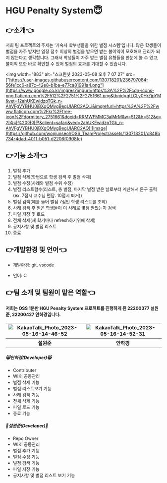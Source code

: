 # HGU Penalty System😇

## 👉소개👈
저희 팀 프로젝트의 주제는 ‘기숙사 학부생들을 위한 벌점 시스템’입니다. 
많은 학생들이 벌점을 자주 받지만 일정 점수 이상의 벌점을 받으면 받는 불이익이 모호해져 관리가 되지 않는다고 생각합니다. 그래서 학생들이 자주 받는 벌점 유형들을 한눈에 볼 수 있고, 불이익 또한 바로 확인할 수 있어 벌점의 효과를 기대할 수 있습니다.

<img width="883" alt="스크린샷 2023-05-08 오후 7 07 27" src=["https://user-images.githubusercontent.com/130718201/236797084-56fe1cc6-a87c-42e8-b1ba-e77ca81991a4.png"](https://www.google.co.kr/imgres?imgurl=https%3A%2F%2Fcdn-icons-png.flaticon.com%2F512%2F2751%2F2751661.png&tbnid=qtLCLy0HrZjpYM&vet=12ahUKEwidzpTGk_n-AhVFgVYBHU0jBXgQMygBegUIARC2AQ..i&imgrefurl=https%3A%2F%2Fwww.flaticon.com%2Fkr%2Ffree-icon%2Fdormitory_2751661&docid=RRMWFMMC3alMrM&w=512&h=512&q=기숙사%20아이콘&client=safari&ved=2ahUKEwidzpTGk_n-AhVFgVYBHU0jBXgQMygBegUIARC2AQ)![image](https://github.com/wonjunseol/OSS_TeamProject/assets/130718201/c848b734-4dad-4011-b051-d2206f0908fc)
>

## 👉기능 소개👈
1. 벌점 추가
2. 벌점 삭제(학번으로 학생 검색 후 벌점 삭제)
3. 벌점 수정(사례와 벌점 수위 수정)
4. 벌점 리스트함수(리스트, 총 벌점, 마지막 벌점 받은 날로부터 계산해서 문구 출력(ex. 7점시 교수님 면담. 10점시 퇴거))
5. 벌점 검색(예를 들어 벌점 7점인 학생 리스트를 조회)
6. 사례 검색 후 받은 학생들이 이 사례로 몇점 받았는지 검색
7. 파일 저장 및 로드
8. 전체 삭제(새 학기마다 refresh하기위해 삭제)
9. 공지사항 및 벌점 리스트
10. 종료

## 👉개발환경 및 언어👈
- 개발환경: git, vscode

- 언어: C

## 👉팀 소개 및 팀원이 맡은 역할👈
#### 저희는 OSS 1분반 HGU Penalty System 프로젝트를 진행하게 된 22200377 설원준, 22200427 안하경입니다. 

| ![KakaoTalk_Photo_2023-05-16-14-46-52](https://github.com/wonjunseol/OSS_TeamProject/assets/130718201/160b741e-98c6-40d3-91f7-3bccf4edca03) | ![KakaoTalk_Photo_2023-05-16-14-52-31](https://github.com/wonjunseol/OSS_TeamProject/assets/130718201/bbad68bc-23d7-45bb-a9fe-a4a0aea21a64) | 
| :--------------------------------------: | :-----------------------------------: | 
|             **설원준**              |            **안하경**            |        

##### 😸안하경(Developer)😸
- Contributer
- WIKI 공동관리
- 벌점 삭제 기능
- 벌점 리스트보기 기능
- 사례 검색 기능
- 전체 삭제 기능
- 파일 로드 기능
- 종료 기능

##### 🤪설원준(Developer)🤪 
- Repo Owner
- WIKI 공동관리
- 벌점 추가 기능
- 벌점 수정 기능
- 벌점 검색 기능
- 파일 저장 기능
- 공지사항 및 벌점 리스트 보기 기능


